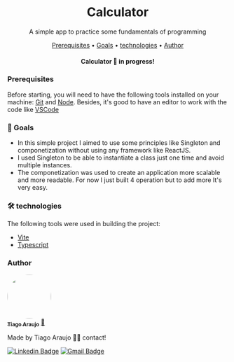 <h1 align="center">Calculator</h1>
<p align="center">A simple app  to practice some fundamentals of programming</p>

<p align="center">
 <a href="#pre-requisitos">Prerequisites</a> •
 <a href="#objetivo">Goals</a> •
 <a href="#tecnologias">technologies</a> • 
 <a href="#autor">Author</a>
</p>
<h4 align="center"> 
    Calculator 🚀 in progress!
</h4>

<h3 id="pre-requisitos">Prerequisites</h3>

Before starting, you will need to have the following tools installed on your machine:
[Git](https://git-scm.com) and [Node](https://nodejs.org/en/).
Besides, it's good to have an editor to work with the code like [VSCode](https://code.visualstudio.com/)

<h3 id="objetivo">🎯 Goals</h3>

- In this simple project I aimed to use some principles like Singleton and componetization  without using any framework like ReactJS.
- I used Singleton to be able to instantiate a class just one time and avoid multiple instances.
- The componetization was used to create an application more scalable and more readable. For now I just built 4 operation but to add more It's 
very easy.
 
<h3 id="tecnologias">🛠 technologies</h3>

The following tools were used in building the project:

- [Vite](https://vitejs.dev/)
- [Typescript](https://www.javascript.com/)

<h3 id="autor">Author</h3>


<a href="https://www.linkedin.com/in/tiago-muniz-de-araujo-2b5b8a89/">
 <img style="border-radius: 50%;" src="https://avatars.githubusercontent.com/u/102497603?s=400&u=36ca4d7e208862291ff6e3cdbdfb76d5a4d2b0fc&v=4" width="100px;" alt=""/>
 <br />
 <sub><b>Tiago Araujo</b></sub></a> <a href="https://app.rocketseat.com.br/me/tiago-muniz-de-araujo-01020" title="Rocketseat">🚀</a>


Made by Tiago Araujo 👋🏽 contact!

[![Linkedin Badge](https://img.shields.io/badge/-Tiago-blue?style=flat-square&logo=Linkedin&logoColor=white&link=https://www.linkedin.com/in/tiago-muniz-de-araujo-2b5b8a89/)](https://www.linkedin.com/in/tiago-muniz-de-araujo-2b5b8a89/) 
[![Gmail Badge](https://img.shields.io/badge/-tiagomuniz130@gmail.com-c14438?style=flat-square&logo=Gmail&logoColor=white&link=mailto:tiagomuniz130@gmail.com)](mailto:tiagomuniz130@gmail.com)

